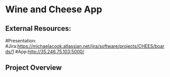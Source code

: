 # Wine and Cheese App

## External Resources:
#Presentation:
#Jira:https://michaelacook.atlassian.net/jira/software/projects/CHEES/boards/1
#App:http://35.246.75.103:5000/

## Project Overview



